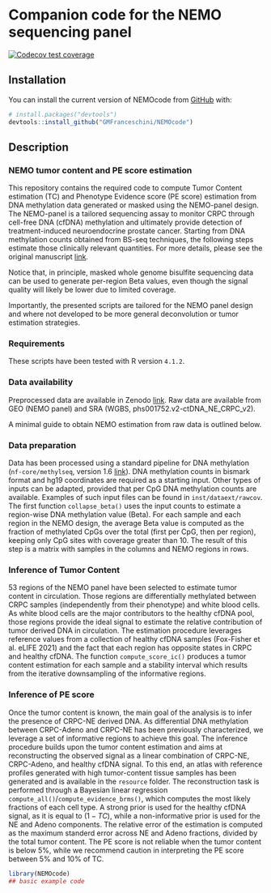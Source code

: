 
<!-- README.md is generated from README.Rmd. Please edit that file -->

# Companion code for the NEMO sequencing panel

<!-- badges: start -->

[![Codecov test
coverage](https://codecov.io/gh/GMFranceschini/NEMOcode/branch/master/graph/badge.svg)](https://app.codecov.io/gh/GMFranceschini/NEMOcode?branch=master)
<!-- badges: end -->

## Installation

You can install the current version of NEMOcode from
[GitHub](https://github.com/) with:

``` r
# install.packages("devtools")
devtools::install_github("GMFranceschini/NEMOcode")
```

## Description

### NEMO tumor content and PE score estimation

This repository contains the required code to compute Tumor Content
estimation (TC) and Phenotype Evidence score (PE score) estimation from
DNA methylation data generated or masked using the NEMO-panel design.
The NEMO-panel is a tailored sequencing assay to monitor CRPC through
cell-free DNA (cfDNA) methylation and ultimately provide detection of
treatment-induced neuroendocrine prostate cancer. Starting from DNA
methylation counts obtained from BS-seq techniques, the following steps
estimate those clinically relevant quantities. For more details, please
see the original manuscript [link](link).

Notice that, in principle, masked whole genome bisulfite sequencing data
can be used to generate per-region Beta values, even though the signal
quality will likely be lower due to limited coverage.

Importantly, the presented scripts are tailored for the NEMO panel
design and where not developed to be more general deconvolution or tumor
estimation strategies.

### Requirements

These scripts have been tested with R version `4.1.2`.

### Data availability

Preprocessed data are available in Zenodo [link](link). Raw data are
available from GEO (NEMO panel) and SRA (WGBS,
phs001752.v2-ctDNA_NE_CRPC_v2).

A minimal guide to obtain NEMO estimation from raw data is outlined
below.

### Data preparation

Data has been processed using a standard pipeline for DNA methylation
(`nf-core/methylseq`, version 1.6 [link](link)). DNA methylation counts
in bismark format and hg19 coordinates are required as a starting input.
Other types of inputs can be adapted, provided that per CpG DNA
methylation counts are available. Examples of such input files can be
found in `inst/dataext/rawcov`. The first function `collapse_beta()`
uses the input counts to estimate a region-wise DNA methylation value
(Beta). For each sample and each region in the NEMO design, the average
Beta value is computed as the fraction of methylated CpGs over the total
(first per CpG, then per region), keeping only CpG sites with coverage
greater than 10. The result of this step is a matrix with samples in the
columns and NEMO regions in rows.

### Inference of Tumor Content

53 regions of the NEMO panel have been selected to estimate tumor
content in circulation. Those regions are differentially methylated
between CRPC samples (independently from their phenotype) and white
blood cells. As white blood cells are the major contributors to the
healthy cfDNA pool, those regions provide the ideal signal to estimate
the relative contribution of tumor derived DNA in circulation. The
estimation procedure leverages reference values from a collection of
healthy cfDNA samples (Fox-Fisher et al. eLIFE 2021) and the fact that
each region has opposite states in CRPC and healthy cfDNA. The function
`compute_score_ic()` produces a tumor content estimation for each sample
and a stability interval which results from the iterative downsampling
of the informative regions.

### Inference of PE score

Once the tumor content is known, the main goal of the analysis is to
infer the presence of CRPC-NE derived DNA. As differential DNA
methylation between CRPC-Adeno and CRPC-NE has been previously
characterized, we leverage a set of informative regions to achieve this
goal. The inference procedure builds upon the tumor content estimation
and aims at reconstructing the observed signal as a linear combination
of CRPC-NE, CRPC-Adeno, and healthy cfDNA signal. To this end, an atlas
with reference profiles generated with high tumor-content tissue samples
has been generated and is available in the `resource` folder. The
reconstruction task is performed through a Bayesian linear regression
`compute_all()`/`compute_evidence_brms()`, which computes the most
likely fractions of each cell type. A strong prior is used for the
healthy cfDNA signal, as it is equal to $(1 - TC)$, while a
non-informative prior is used for the NE and Adeno components. The
relative error of the estimation is computed as the maximum standerd
error across NE and Adeno fractions, divided by the total tumor content.
The PE score is not reliable when the tumor content is below 5%, while
we recommend caution in interpreting the PE score between 5% and 10% of
TC.

``` r
library(NEMOcode)
## basic example code
```
